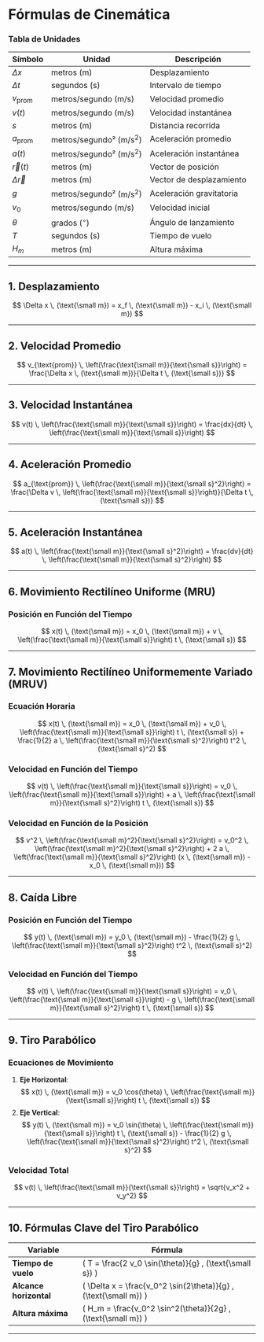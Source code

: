 # **Fórmulas de Cinemática**

### **Tabla de Unidades**
| **Símbolo**       | **Unidad**               | **Descripción**          |
|-------------------|--------------------------|--------------------------|
| $\Delta x$        | metros ($\text{m}$)       | Desplazamiento           |
| $\Delta t$        | segundos ($\text{s}$)     | Intervalo de tiempo      |
| $v_{\text{prom}}$ | metros/segundo ($\text{m/s}$) | Velocidad promedio   |
| $v(t)$            | metros/segundo ($\text{m/s}$) | Velocidad instantánea  |
| $s$               | metros ($\text{m}$)       | Distancia recorrida      |
| $a_{\text{prom}}$ | metros/segundo² ($\text{m/s}^2$) | Aceleración promedio |
| $a(t)$            | metros/segundo² ($\text{m/s}^2$) | Aceleración instantánea |
| $\vec{r}(t)$      | metros ($\text{m}$)       | Vector de posición       |
| $\Delta \vec{r}$  | metros ($\text{m}$)       | Vector de desplazamiento |
| $g$               | metros/segundo² ($\text{m/s}^2$) | Aceleración gravitatoria |
| $v_0$             | metros/segundo ($\text{m/s}$) | Velocidad inicial      |
| $\theta$          | grados ($^\circ$)         | Ángulo de lanzamiento    |
| $T$               | segundos ($\text{s}$)     | Tiempo de vuelo          |
| $H_m$             | metros ($\text{m}$)       | Altura máxima            |

---

## **1. Desplazamiento**
$$
\Delta x \, (\text{\small m}) = x_f \, (\text{\small m}) - x_i \, (\text{\small m})
$$

---

## **2. Velocidad Promedio**
$$
v_{\text{prom}} \, \left(\frac{\text{\small m}}{\text{\small s}}\right) = \frac{\Delta x \, (\text{\small m})}{\Delta t \, (\text{\small s})}
$$

---

## **3. Velocidad Instantánea**
$$
v(t) \, \left(\frac{\text{\small m}}{\text{\small s}}\right) = \frac{dx}{dt} \, \left(\frac{\text{\small m}}{\text{\small s}}\right)
$$

---

## **4. Aceleración Promedio**
$$
a_{\text{prom}} \, \left(\frac{\text{\small m}}{\text{\small s}^2}\right) = \frac{\Delta v \, \left(\frac{\text{\small m}}{\text{\small s}}\right)}{\Delta t \, (\text{\small s})}
$$

---

## **5. Aceleración Instantánea**
$$
a(t) \, \left(\frac{\text{\small m}}{\text{\small s}^2}\right) = \frac{dv}{dt} \, \left(\frac{\text{\small m}}{\text{\small s}^2}\right)
$$

---

## **6. Movimiento Rectilíneo Uniforme (MRU)**
### **Posición en Función del Tiempo**
$$
x(t) \, (\text{\small m}) = x_0 \, (\text{\small m}) + v \, \left(\frac{\text{\small m}}{\text{\small s}}\right) t \, (\text{\small s})
$$

---

## **7. Movimiento Rectilíneo Uniformemente Variado (MRUV)**

### **Ecuación Horaria**
$$
x(t) \, (\text{\small m}) = x_0 \, (\text{\small m}) + v_0 \, \left(\frac{\text{\small m}}{\text{\small s}}\right) t \, (\text{\small s}) + \frac{1}{2} a \, \left(\frac{\text{\small m}}{\text{\small s}^2}\right) t^2 \, (\text{\small s}^2)
$$

### **Velocidad en Función del Tiempo**
$$
v(t) \, \left(\frac{\text{\small m}}{\text{\small s}}\right) = v_0 \, \left(\frac{\text{\small m}}{\text{\small s}}\right) + a \, \left(\frac{\text{\small m}}{\text{\small s}^2}\right) t \, (\text{\small s})
$$

### **Velocidad en Función de la Posición**
$$
v^2 \, \left(\frac{\text{\small m}^2}{\text{\small s}^2}\right) = v_0^2 \, \left(\frac{\text{\small m}^2}{\text{\small s}^2}\right) + 2 a \, \left(\frac{\text{\small m}}{\text{\small s}^2}\right) (x \, (\text{\small m}) - x_0 \, (\text{\small m}))
$$

---

## **8. Caída Libre**

### **Posición en Función del Tiempo**
$$
y(t) \, (\text{\small m}) = y_0 \, (\text{\small m}) - \frac{1}{2} g \, \left(\frac{\text{\small m}}{\text{\small s}^2}\right) t^2 \, (\text{\small s}^2)
$$

### **Velocidad en Función del Tiempo**
$$
v(t) \, \left(\frac{\text{\small m}}{\text{\small s}}\right) = v_0 \, \left(\frac{\text{\small m}}{\text{\small s}}\right) - g \, \left(\frac{\text{\small m}}{\text{\small s}^2}\right) t \, (\text{\small s})
$$

---

## **9. Tiro Parabólico**

### **Ecuaciones de Movimiento**
1. **Eje Horizontal**: 
   $$
   x(t) \, (\text{\small m}) = v_0 \cos(\theta) \, \left(\frac{\text{\small m}}{\text{\small s}}\right) t \, (\text{\small s})
   $$
2. **Eje Vertical**:
   $$
   y(t) \, (\text{\small m}) = v_0 \sin(\theta) \, \left(\frac{\text{\small m}}{\text{\small s}}\right) t \, (\text{\small s}) - \frac{1}{2} g \, \left(\frac{\text{\small m}}{\text{\small s}^2}\right) t^2 \, (\text{\small s}^2)
   $$

### **Velocidad Total**
$$
v(t) \, \left(\frac{\text{\small m}}{\text{\small s}}\right) = \sqrt{v_x^2 + v_y^2}
$$

---

## **10. Fórmulas Clave del Tiro Parabólico**

| **Variable**          | **Fórmula**                                                                 |
|------------------------|-----------------------------------------------------------------------------|
| **Tiempo de vuelo**    | \( T = \frac{2 v_0 \sin(\theta)}{g} \, (\text{\small s}) \)                 |
| **Alcance horizontal**| \( \Delta x = \frac{v_0^2 \sin(2\theta)}{g} \, (\text{\small m}) \)          |
| **Altura máxima**      | \( H_m = \frac{v_0^2 \sin^2(\theta)}{2g} \, (\text{\small m}) \)            |

---
